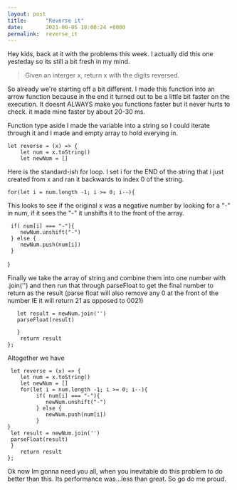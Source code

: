 ```yaml
---
layout: post
title:      "Reverse it"
date:       2021-06-05 19:00:24 +0000
permalink:  reverse_it
---
```



Hey kids, back at it with the problems this week. I actually did this one yesteday so its still a bit fresh in my mind. 

> Given an interger x, return x with the digits reversed.

So already we're starting off a bit different. I made this function into an arrow function because in the end it turned out to be a little bit faster on the execution. It doesnt ALWAYS make you functions faster but it never hurts to check. it made mine faster by about 20-30 ms.

Function type aside I made the variable into a string so I could iterate through it and I made and empty array to hold everying in.

```
let reverse = (x) => {
    let num = x.toString()
    let newNum = []
```

Here is the standard-ish for loop. I set i for the END of the string that i just created from x and ran it backwards to index 0 of the string. 

	for(let i = num.length -1; i >= 0; i--){
	
			 
This looks to see if the original x was a negative number by looking for a "-" in num, if it sees the "-" it unshifts it to the front of the array.
			 
	 if( num[i] === "-"){
		newNum.unshift("-")
	 } else {
		newNum.push(num[i]) 
	 }

}
    
Finally we take the array of string and combine them into one number with .join('') and then run that through parseFloat to get the final number to return as the result (parse float will also remove any 0 at the front of the number IE it will return 21 as opposed to 0021)
		
```
   let result = newNum.join('')
   parseFloat(result)
	 
   }
    return result
};
```

Altogether we have

```
 let reverse = (x) => {
	let num = x.toString()
	let newNum = []
	for(let i = num.length -1; i >= 0; i--){
		 if( num[i] === "-"){
			newNum.unshift("-")
		 } else {
			newNum.push(num[i]) 
		 }
}
 let result = newNum.join('')
 parseFloat(result)
 }
	return result
};
```
Ok now Im gonna need you all, when you inevitable do this problem to do better than this. Its performance was...less than great. So go do me proud.

